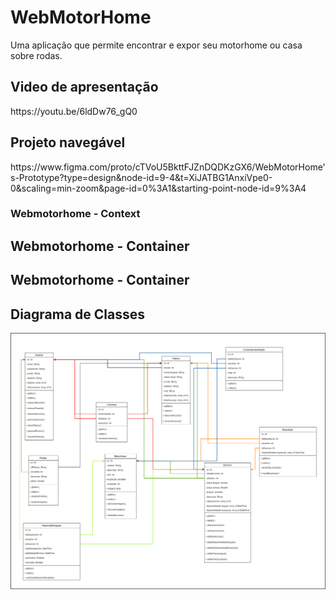 # WebMotorHome
Uma aplicação que permite encontrar e expor seu motorhome ou casa sobre rodas. 

<h2>Video de apresentação</h2>  
https://youtu.be/6ldDw76_gQ0

<h2>Projeto navegável</h2>
https://www.figma.com/proto/cTVoU5BkttFJZnDQDKzGX6/WebMotorHome's-Prototype?type=design&node-id=9-4&t=XiJATBG1AnxiVpe0-0&scaling=min-zoom&page-id=0%3A1&starting-point-node-id=9%3A4  

<h3>Webmotorhome - Context</h3>
<a src="./Arquitetura/docs/HOME.md">

<h2>Webmotorhome - Container</h2>
<a src="./Arquitetura/docs/Webmotorhome/HOME.md">

<h2>Webmotorhome - Container</h2>
<a src="./Arquitetura/docs/Webmotorhome/Aplicacao Motorhome/HOME.md">
<a src="./Arquitetura/docs/Webmotorhome/Motorhome app/HOME.md">

<h2>Diagrama de Classes</h2>
<img src="/Diagrama de classe.png">

